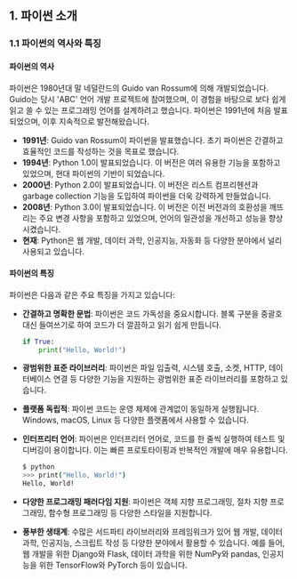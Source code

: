 ## 1. 파이썬 소개

### 1.1 파이썬의 역사와 특징

#### 파이썬의 역사
파이썬은 1980년대 말 네덜란드의 Guido van Rossum에 의해 개발되었습니다. Guido는 당시 'ABC' 언어 개발 프로젝트에 참여했으며, 이 경험을 바탕으로 보다 쉽게 읽고 쓸 수 있는 프로그래밍 언어를 설계하려고 했습니다. 파이썬은 1991년에 처음 발표되었으며, 이후 지속적으로 발전해왔습니다.

- **1991년**: Guido van Rossum이 파이썬을 발표했습니다. 초기 파이썬은 간결하고 효율적인 코드를 작성하는 것을 목표로 했습니다.
- **1994년**: Python 1.0이 발표되었습니다. 이 버전은 여러 유용한 기능을 포함하고 있었으며, 현대 파이썬의 기반이 되었습니다.
- **2000년**: Python 2.0이 발표되었습니다. 이 버전은 리스트 컴프리헨션과 garbage collection 기능을 도입하여 파이썬을 더욱 강력하게 만들었습니다.
- **2008년**: Python 3.0이 발표되었습니다. 이 버전은 이전 버전과의 호환성을 깨뜨리는 주요 변경 사항을 포함하고 있었으며, 언어의 일관성을 개선하고 성능을 향상시켰습니다.
- **현재**: Python은 웹 개발, 데이터 과학, 인공지능, 자동화 등 다양한 분야에서 널리 사용되고 있습니다.

#### 파이썬의 특징
파이썬은 다음과 같은 주요 특징을 가지고 있습니다:

- **간결하고 명확한 문법**: 파이썬은 코드 가독성을 중요시합니다. 블록 구분을 중괄호 대신 들여쓰기로 하여 코드가 더 깔끔하고 읽기 쉽게 만듭니다.
  
  ```python
  if True:
      print("Hello, World!")
  ```

- **광범위한 표준 라이브러리**: 파이썬은 파일 입출력, 시스템 호출, 소켓, HTTP, 데이터베이스 연결 등 다양한 기능을 지원하는 광범위한 표준 라이브러리를 포함하고 있습니다.

- **플랫폼 독립적**: 파이썬 코드는 운영 체제에 관계없이 동일하게 실행됩니다. Windows, macOS, Linux 등 다양한 플랫폼에서 사용할 수 있습니다.

- **인터프리터 언어**: 파이썬은 인터프리터 언어로, 코드를 한 줄씩 실행하여 테스트 및 디버깅이 용이합니다. 이는 빠른 프로토타이핑과 반복적인 개발에 매우 유용합니다.

  ```bash
  $ python
  >>> print("Hello, World!")
  Hello, World!
  ```

- **다양한 프로그래밍 패러다임 지원**: 파이썬은 객체 지향 프로그래밍, 절차 지향 프로그래밍, 함수형 프로그래밍 등 다양한 스타일을 지원합니다.

- **풍부한 생태계**: 수많은 서드파티 라이브러리와 프레임워크가 있어 웹 개발, 데이터 과학, 인공지능, 스크립트 작성 등 다양한 분야에서 활용할 수 있습니다. 예를 들어, 웹 개발을 위한 Django와 Flask, 데이터 과학을 위한 NumPy와 pandas, 인공지능을 위한 TensorFlow와 PyTorch 등이 있습니다.
